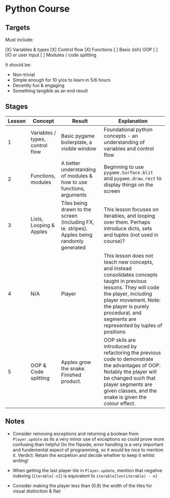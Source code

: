 # Python Course

## Targets

Must include:

[X] Variables & types
[X] Control flow
[X] Functions
[ ] Basic (ish) OOP
[ ] I/O or user input
[ ] Modules / code splitting

It should be:

- Non-trivial
- Simple enough for 10 y/os to learn in 5/6 hours
- Decently fun & engaging
- Something tangible as an end result

## Stages

| Lesson | Concept                         | Result                                                                                       | Explanation                                                                                                                                                                                                                                             |
| ------ | ------------------------------- | -------------------------------------------------------------------------------------------- | ------------------------------------------------------------------------------------------------------------------------------------------------------------------------------------------------------------------------------------------------------- |
| 1      | Variables / types, control flow | Basic pygame boilerplate, a visible window                                                   | Foundational python concepts - an understanding of variables and control flow                                                                                                                                                                           |
| 2      | Functions, modules              | A better understanding of modules & how to use functions, arguments                          | Beginning to use `pygame.Surface.blit` and `pygame.draw.rect` to display things on the screen                                                                                                                                                           |
| 3      | Lists, Looping & Apples         | Tiles being drawn to the screen (including FX, ie. stripes). Apples being randomly generated | This lesson focuses on iterables, and looping over them. Perhaps introduce dicts, sets and tuples (not used in course)?                                                                                                                                 |
| 4      | N/A                             | Player                                                                                       | This lesson does not teach new concepts, and instead consolidates concepts taught in previous lessons. They will code the player, including player movement. Note: the player is purely procedural, and segments are represented by tuples of positions |
| 5      | OOP & Code splitting            | Apples grow the snake. Finished product.                                                     | OOP skils are introduced by refactoring the previous code to demonstrate the advantages of OOP. Notably the player will be changed such that player segments are given classes, and the snake is given the colour effect.                               |

## Notes

- Consider removing exceptions and returning a boolean from `Player.update` as its a very minor use of exceptions so could prove more confusing than helpful
  On the flipside, error handling is a very important and fundemental aspect of programming, so it would be nice to mention it. Verdict: Retain the excpetion
  and decide whether to keep it whilst writing!

- When getting the last player tile in `Player.update`, mention that negative indexing
  (`iterable[-n]`) is equivalent to `iterable[len(iterable) - n]`

- Consider making the player less than (0.8) the width of the tiles for visual distinction & flair
